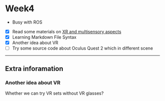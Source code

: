 # Week4

- Busy with ROS
- [x] Read some materials on [XR and multisensory aspects](https://www.computer.org/digital-library/magazines/cg/multisensory-extended-reality/)
- [x] Learning Markdown File Syntax
- [x] Another idea about VR
- [ ] Try some source code about Oculus Quest 2 which in different scene 

---

## Extra inforamation
### Another idea about VR
Whether we can try VR sets without VR glasses? 
